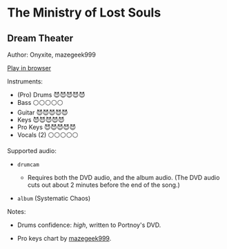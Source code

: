 # The Ministry of Lost Souls

## Dream Theater

Author: Onyxite, mazegeek999

[Play in browser](http://pages.cs.wisc.edu/~tolly/customs/?title=the-ministry-of-lost-souls&artist=dream-theater)

Instruments:

  * (Pro) Drums 😈😈😈😈😈
  * Bass ⚪️⚪️⚪️⚪️⚪️
  * Guitar 😈😈😈😈😈
  * Keys 😈😈😈😈😈
  * Pro Keys 😈😈😈😈😈
  * Vocals (2) ⚪️⚪️⚪️⚪️⚪️

Supported audio:

  * `drumcam`

    * Requires both the DVD audio, and the album audio. (The DVD audio cuts out about 2 minutes before the end of the song.)

  * `album` (Systematic Chaos)

Notes:

  * Drums confidence: *high*, written to Portnoy's DVD.

  * Pro keys chart by [mazegeek999](http://pksage.com/ccc/IPS/index.php?/topic/13775-mazegeeks-customs-1117-tarkus-by-emerson-lake-palmer/).

